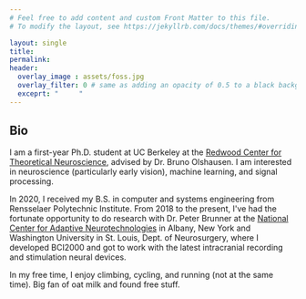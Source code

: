 ```yaml
---
# Feel free to add content and custom Front Matter to this file.
# To modify the layout, see https://jekyllrb.com/docs/themes/#overriding-theme-defaults

layout: single
title:
permalink:
header:
  overlay_image : assets/foss.jpg
  overlay_filter: 0 # same as adding an opacity of 0.5 to a black background
  exceprt: "     "
---
```


## Bio

I am a first-year Ph.D. student at UC Berkeley at the [Redwood Center for Theoretical Neuroscience](https://redwood.berkeley.edu), advised by Dr. Bruno Olshausen. I am interested in neuroscience (particularly early vision), machine learning, and signal processing.

In 2020, I received my B.S. in computer and systems engineering from Rensselaer Polytechnic Institute. From 2018 to the present, I've had the fortunate opportunity to do research with Dr. Peter Brunner at the [National Center for Adaptive Neurotechnologies](https://www.neurotechcenter.org) in Albany, New York and Washington University in St. Louis, Dept. of Neurosurgery, where I developed BCI2000 and got to work with the latest intracranial recording and stimulation neural devices.

In my free time, I enjoy climbing, cycling, and running (not at the same time). Big fan of oat milk and found free stuff.
